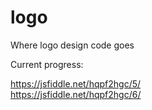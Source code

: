 # logo
Where logo design code goes

Current progress:

https://jsfiddle.net/hqpf2hgc/5/  
https://jsfiddle.net/hqpf2hgc/6/
